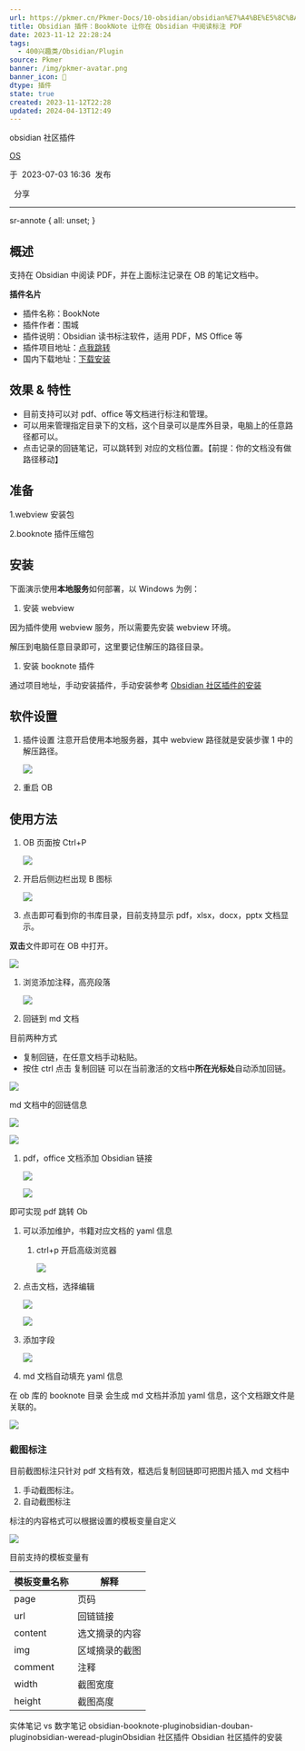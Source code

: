 ```yaml
---
url: https://pkmer.cn/Pkmer-Docs/10-obsidian/obsidian%E7%A4%BE%E5%8C%BA%E6%8F%92%E4%BB%B6/obsidian-booknote-plugin/
title: Obsidian 插件：BookNote 让你在 Obsidian 中阅读标注 PDF
date: 2023-11-12 22:28:24
tags:
  - 400兴趣类/Obsidian/Plugin
source: Pkmer
banner: /img/pkmer-avatar.png
banner_icon: 🔖
dtype: 插件
state: true
created: 2023-11-12T22:28
updated: 2024-04-13T12:49
---
```

<div class="menu-toggle"> <SidebarToggle client:idle ></SidebarToggle> </div>

obsidian 社区插件

[OS](https://pkmer.cn/authors/os)

于  2023-07-03 16:36  发布

  分享

* * *

sr-annote { all: unset; }

## 概述

支持在 Obsidian 中阅读 PDF，并在上面标注记录在 OB 的笔记文档中。

**插件名片**

*   插件名称：BookNote
*   插件作者：围城
*   插件说明：Obsidian 读书标注软件，适用 PDF，MS Office 等
*   插件项目地址：[点我跳转](https://kknwfe6755.feishu.cn/docs/doccnBfbtETItLHMmbDBGBRdPrh)
*   国内下载地址：[下载安装](https://pkmer.cn/products/plugin/pluginMarket/?obsidian-booknote-plugin)

## 效果 & 特性

*   目前支持可以对 pdf、office 等文档进行标注和管理。
*   可以用来管理指定目录下的文档，这个目录可以是库外目录，电脑上的任意路径都可以。
*   点击记录的回链笔记，可以跳转到 对应的文档位置。【前提：你的文档没有做路径移动】

## 准备

1.webview 安装包

2.booknote 插件压缩包

## 安装

下面演示使用**本地服务**如何部署，以 Windows 为例：

1.  安装 webview

因为插件使用 webview 服务，所以需要先安装 webview 环境。

解压到电脑任意目录即可，这里要记住解压的路径目录。

1.  安装 booknote 插件

通过项目地址，手动安装插件，手动安装参考 [Obsidian 社区插件的安装](https://pkmer.cn/Pkmer-Docs/10-obsidian/obsidian%E7%A4%BE%E5%8C%BA%E6%8F%92%E4%BB%B6/obsidian%E7%A4%BE%E5%8C%BA%E6%8F%92%E4%BB%B6%E7%9A%84%E5%AE%89%E8%A3%85)

## 软件设置

1.  插件设置 注意开启使用本地服务器，其中 webview 路径就是安装步骤 1 中的解压路径。
    
    ![](https://cdn.pkmer.cn/images/e37b4a5143089ca063d491769f9afd36_MD5.png!pkmer)
    
2.  重启 OB
    

## 使用方法

1.  OB 页面按 Ctrl+P
    
    ![](https://cdn.pkmer.cn/images/23ac31100fc97e6574269fcf10d05fb3_MD5.png!pkmer)
    
2.  开启后侧边栏出现 B 图标
    
    ![](https://cdn.pkmer.cn/images/0b471490bc6f2596dccc56e39f29efa0_MD5.png!pkmer)
    
3.  点击即可看到你的书库目录，目前支持显示 pdf，xlsx，docx，pptx 文档显示。
    

**双击**文件即可在 OB 中打开。

![](https://cdn.pkmer.cn/images/a5baae18381c480d57d5c66f4b8f302a_MD5.png!pkmer)

1.  浏览添加注释，高亮段落
    
    ![](https://cdn.pkmer.cn/images/af09733e3b7834b89ee54563cb4d9787_MD5.png!pkmer)
    
2.  回链到 md 文档
    

目前两种方式

*   复制回链，在任意文档手动粘贴。
*   按住 ctrl 点击 复制回链 可以在当前激活的文档中**所在光标处**自动添加回链。

![](https://cdn.pkmer.cn/images/75596842f49a9e9bda5b41d1170078ce_MD5.png!pkmer)

md 文档中的回链信息

![](https://cdn.pkmer.cn/images/53991662833e81b55d082e03f6ed0c41_MD5.png!pkmer)

![](https://cdn.pkmer.cn/images/a295dcf9fab4ca305794b8dc70aaef9e_MD5.png!pkmer)

1.  pdf，office 文档添加 Obsidian 链接
    
    ![](https://cdn.pkmer.cn/images/82c7900a82ea217cdf3497676498ec5c_MD5.png!pkmer)
    
    ![](https://kknwfe6755.feishu.cn/space/api/box/stream/download/asynccode/?code=MDljZTIwOWQ2MzE5MjA3ZjI2YTI5NDNiNWY5NDZmMWZfVHo1Z2tjVkQ3aUJjSGNHTkh5TWVtamxpUEtYYVBnVnFfVG9rZW46Ym94Y25wU0xiRmhPblEyQW8zaXlSQ1gxelFoXzE2NzQ0MDEwNDc6MTY3NDQwNDY0N19WNA)
    

即可实现 pdf 跳转 Ob

1.  可以添加维护，书籍对应文档的 yaml 信息
    
    1.  ctrl+p 开启高级浏览器
        
        ![](https://cdn.pkmer.cn/images/1231d8b4b76bcf36dc4f0774bce24933_MD5.png!pkmer)
        
2.  点击文档，选择编辑
    
    ![](https://cdn.pkmer.cn/images/cc3c8a317d229b9d6cd80e58c7fd828a_MD5.png!pkmer)
    
    ![](https://kknwfe6755.feishu.cn/space/api/box/stream/download/asynccode/?code=YjRiNzAyZmY0ZGE0YmUyYjM2OTczYmY0ODc1MjczYWVfUXpCc2hRVkFXVGh4bGY3RWd6bXE1MEtlcHJ4eGkxUElfVG9rZW46Ym94Y25HUnlxcm54S1ZTSEpXS0UxalphaE1kXzE2NzQ0MDEwNDc6MTY3NDQwNDY0N19WNA)
    
3.  添加字段
    
    ![](https://cdn.pkmer.cn/images/c6958ce45a77aa9b4b77c62618ecf2b3_MD5.png!pkmer)
    
4.  md 文档自动填充 yaml 信息
    

在 ob 库的 booknote 目录 会生成 md 文档并添加 yaml 信息，这个文档跟文件是关联的。

![](https://cdn.pkmer.cn/images/63796daeb61ecf4c96eb186059ac9db6_MD5.png!pkmer)

### 截图标注

目前截图标注只针对 pdf 文档有效，框选后复制回链即可把图片插入 md 文档中

1.  手动截图标注。
2.  自动截图标注

标注的内容格式可以根据设置的模板变量自定义

![](https://cdn.pkmer.cn/images/c0789f3c879f3c5a2dee0ae4436b8e28_MD5.png!pkmer)

目前支持的模板变量有

<table><thead><tr><th>模板变量名称</th><th>解释</th></tr></thead><tbody><tr><td>page</td><td>页码</td></tr><tr><td>url</td><td>回链链接</td></tr><tr><td>content</td><td>选文摘录的内容</td></tr><tr><td>img</td><td>区域摘录的截图</td></tr><tr><td>comment</td><td>注释</td></tr><tr><td>width</td><td>截图宽度</td></tr><tr><td>height</td><td>截图高度</td></tr></tbody></table>

实体笔记 vs 数字笔记 obsidian-booknote-pluginobsidian-douban-pluginobsidian-weread-pluginObsidian 社区插件 Obsidian 社区插件的安装